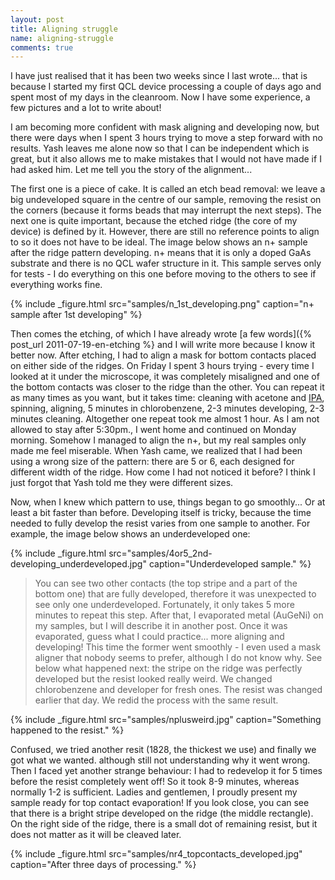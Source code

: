 ```yaml
---
layout: post
title: Aligning struggle
name: aligning-struggle
comments: true
---
```


I have just realised that it has been two weeks since I last wrote... that is because I started my first QCL device processing a couple of days ago and spent most of my days in the cleanroom. Now I have some experience, a few pictures and a lot to write about!

I am becoming more confident with mask aligning and developing now, but there were days when I spent 3 hours trying to move a step forward with no results. Yash leaves me alone now so that I can be independent which is great, but it also allows me to make mistakes that I would not have made if I had asked him. Let me tell you the story of the alignment...

The first one is a piece of cake. It is called an etch bead removal: we leave a big undeveloped square in the centre of our sample, removing the resist on the corners (because it forms beads that may interrupt the next steps). The next one is quite important, because the etched ridge (the core of my device) is defined by it. However, there are still no reference points to align to so it does not have to be ideal. The image below shows an n+ sample after the ridge pattern developing. n+ means that it is only a doped GaAs substrate and there is no QCL wafer structure in it. This sample serves only for tests - I do everything on this one before moving to the others to see if everything works fine.

{% include _figure.html src="samples/n_1st_developing.png" caption="n+ sample after 1st developing" %}

Then comes the etching, of which I have already wrote [a few words]({% post_url 2011-07-19-en-etching %} and I will write more because I know it better now. After etching, I had to align a mask for bottom contacts placed on either side of the ridges. On Friday I spent 3 hours trying - every time I looked at it under the microscope, it was completely misaligned and one of the bottom contacts was closer to the ridge than the other. You can repeat it as many times as you want, but it takes time: cleaning with acetone and [IPA](http://en.wikipedia.org/wiki/Isopropyl_alcohol), spinning, aligning, 5 minutes in chlorobenzene, 2-3 minutes developing, 2-3 minutes cleaning. Altogether one repeat took me almost 1 hour. As I am not allowed to stay after 5:30pm., I went home and continued on Monday morning. Somehow I managed to align the n+, but my real samples only made me feel miserable. When Yash came, we realized that I had been using a wrong size of the pattern: there are 5 or 6, each designed for different width of the ridge. How come I had not noticed it before? I think I just forgot that Yash told me they were different sizes.

Now, when I knew which pattern to use, things began to go smoothly... Or at least a bit faster than before. Developing itself is tricky, because the time needed to fully develop the resist varies from one sample to another. For example, the image below shows an underdeveloped one:

{% include _figure.html src="samples/4or5_2nd-developing_underdeveloped.jpg" caption="Underdeveloped sample." %}

>You can see two other contacts (the top stripe and a part of the bottom one) that are fully developed, therefore it was unexpected to see only one underdeveloped. Fortunately, it only takes 5 more minutes to repeat this step. After that, I evaporated metal (AuGeNi) on my samples, but I will describe it in another post. Once it was evaporated, guess what I could practice... more aligning and developing! This time the former went smoothly - I even used a mask aligner that nobody seems to prefer, although I do not know why. See below what happened next: the stripe on the ridge was perfectly developed but the resist looked really weird. We changed chlorobenzene and developer for fresh ones. The resist was changed earlier that day. We redid the process with the same result.

{% include _figure.html src="samples/nplusweird.jpg" caption="Something happened to the resist." %}

Confused, we tried another resit (1828, the thickest we use) and finally we got what we wanted. although still not understanding why it went wrong. Then I faced yet another strange behaviour: I had to redevelop it for 5 times before the resist completely went off! So it took 8-9 minutes, whereas normally 1-2 is sufficient. Ladies and gentlemen, I proudly present my sample ready for top contact evaporation! If you look close, you can see that there is a bright stripe developed on the ridge (the middle rectangle). On the right side of the ridge, there is a small dot of remaining resist, but it does not matter as it will be cleaved later.

{% include _figure.html src="samples/nr4_topcontacts_developed.jpg" caption="After three days of processing." %}
